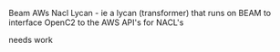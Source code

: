 Beam AWs Nacl Lycan - 
ie a lycan (transformer) 
that runs on BEAM 
to interface OpenC2 
to the AWS API's for NACL's


needs work
